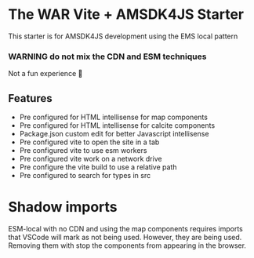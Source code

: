 # The WAR Vite + AMSDK4JS Starter
This starter is for AMSDK4JS development using the EMS local pattern

### WARNING do not mix the CDN and ESM techniques
Not a fun experience 🥺

## Features
  - Pre configured for HTML intellisense for map components
  - Pre configured for HTML intellisense for calcite components
  - Package.json custom edit for better Javascript intellisense
  - Pre configured vite to open the site in a tab
  - Pre configured vite to use esm workers
  - Pre configured vite work on a network drive
  - Pre configure the vite build to use a relative path
  - Pre configured to search for types in src

# Shadow imports
ESM-local with no CDN and using the map components requires imports that VSCode will mark as not being used. However, they are being used. Removing them with stop the components from appearing in the browser.